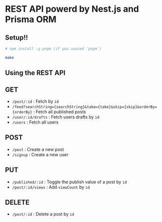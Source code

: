# REST API powerd by Nest.js and Prisma ORM

## Setup!!

```sh
# npm install -g pnpm (if you unused `pnpm`)

make
```

## Using the REST API

## GET

- `/post/:id` : Fetch by `id`
- `/feed?searchString={searchString}&take={take}&skip={skip}&orderBy={orderBy}` : Fetch all published posts
- `/user/:id/drafts` : Fetch users drafts by `id`
- `/users` : Fetch all users

## POST

- `/post` : Create a new post
- `/signup` : Create a new user

## PUT

- `/published/:id` : Toggle the publish value of a post by `id`
- `/post/:id/views` : Add `viewCount` by `id`

## DELETE

- `/post/:id` : Delete a post by `id`
